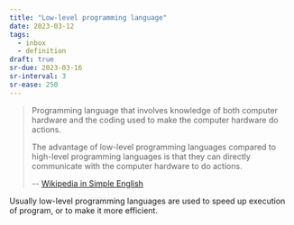 ```yaml
---
title: "Low-level programming language"
date: 2023-03-12
tags:
  - inbox
  - definition
draft: true
sr-due: 2023-03-16
sr-interval: 3
sr-ease: 250
---
```


> Programming language that involves knowledge of both computer hardware and the
> coding used to make the computer hardware do actions.
>
> The advantage of low-level programming languages compared to high-level
> programming languages is that they can directly communicate with the computer
> hardware to do actions.
>
> --
> [Wikipedia in Simple English](https://simple.wikipedia.org/wiki/Low-level_programming_language)

Usually low-level programming languages are used to speed up execution of
program, or to make it more efficient.
